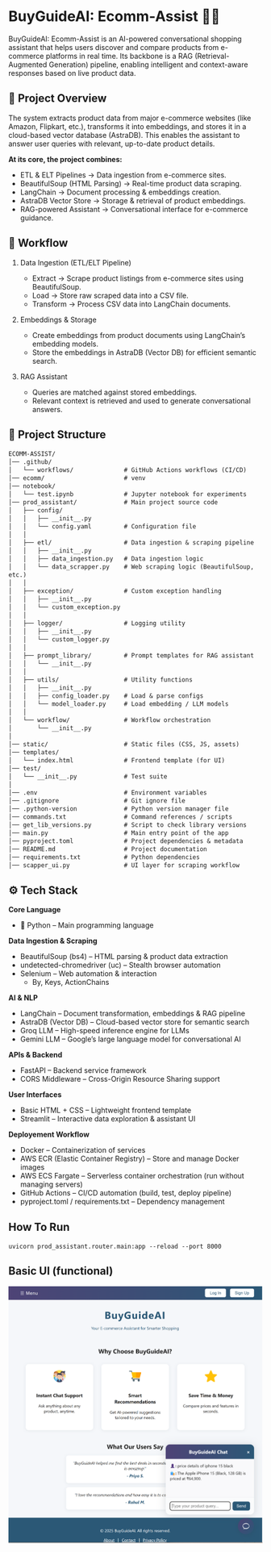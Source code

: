 # BuyGuideAI: Ecomm-Assist 🛒🤖

BuyGuideAI: Ecomm-Assist is an AI-powered conversational shopping assistant that helps users discover and compare products from e-commerce platforms in real time. Its backbone is a RAG (Retrieval-Augmented Generation) pipeline, enabling intelligent and context-aware responses based on live product data.

## 🚀 Project Overview
The system extracts product data from major e-commerce websites (like Amazon, Flipkart, etc.), transforms it into embeddings, and stores it in a cloud-based vector database (AstraDB). This enables the assistant to answer user queries with relevant, up-to-date product details.

**At its core, the project combines:**

- ETL & ELT Pipelines → Data ingestion from e-commerce sites.
- BeautifulSoup (HTML Parsing) → Real-time product data scraping.
- LangChain → Document processing & embeddings creation.
- AstraDB Vector Store → Storage & retrieval of product embeddings.
- RAG-powered Assistant → Conversational interface for e-commerce guidance.

## 🔄 Workflow
1. Data Ingestion (ETL/ELT Pipeline)
   - Extract → Scrape product listings from e-commerce sites using BeautifulSoup.
   - Load → Store raw scraped data into a CSV file.
   - Transform → Process CSV data into LangChain documents.

2. Embeddings & Storage
   - Create embeddings from product documents using LangChain’s embedding models.
   - Store the embeddings in AstraDB (Vector DB) for efficient semantic search.

3. RAG Assistant
   - Queries are matched against stored embeddings.
   - Relevant context is retrieved and used to generate conversational answers.

## 📂 Project Structure
```
ECOMM-ASSIST/
│── .github/
│   └── workflows/              # GitHub Actions workflows (CI/CD)
│── ecomm/                      # venv
│── notebook/
│   └── test.ipynb              # Jupyter notebook for experiments
│── prod_assistant/             # Main project source code
│   ├── config/
│   │   ├── __init__.py
│   │   └── config.yaml         # Configuration file
│   │
│   ├── etl/                    # Data ingestion & scraping pipeline
│   │   ├── __init__.py
│   │   ├── data_ingestion.py   # Data ingestion logic
│   │   └── data_scrapper.py    # Web scraping logic (BeautifulSoup, etc.)
│   │
│   ├── exception/              # Custom exception handling
│   │   ├── __init__.py
│   │   └── custom_exception.py
│   │
│   ├── logger/                 # Logging utility
│   │   ├── __init__.py
│   │   └── custom_logger.py
│   │
│   ├── prompt_library/         # Prompt templates for RAG assistant
│   │   └── __init__.py
│   │
│   ├── utils/                  # Utility functions
│   │   ├── __init__.py
│   │   ├── config_loader.py    # Load & parse configs
│   │   └── model_loader.py     # Load embedding / LLM models
│   │
│   └── workflow/               # Workflow orchestration
│       └── __init__.py
│
│── static/                     # Static files (CSS, JS, assets)
│── templates/
│   └── index.html              # Frontend template (for UI)
│── test/
│   └── __init__.py             # Test suite
│
│── .env                        # Environment variables
│── .gitignore                  # Git ignore file
│── .python-version             # Python version manager file
│── commands.txt                # Command references / scripts
│── get_lib_versions.py         # Script to check library versions
│── main.py                     # Main entry point of the app
│── pyproject.toml              # Project dependencies & metadata
│── README.md                   # Project documentation
│── requirements.txt            # Python dependencies
│── scapper_ui.py               # UI layer for scraping workflow

```

## ⚙️ Tech Stack

**Core Language**
  - 🐍 Python – Main programming language

**Data Ingestion & Scraping**
  - BeautifulSoup (bs4) – HTML parsing & product data extraction
  - undetected-chromedriver (uc) – Stealth browser automation
  - Selenium – Web automation & interaction
    - By, Keys, ActionChains

**AI & NLP**
  - LangChain – Document transformation, embeddings & RAG pipeline
  - AstraDB (Vector DB) – Cloud-based vector store for semantic search
  - Groq LLM – High-speed inference engine for LLMs
  - Gemini LLM – Google’s large language model for conversational AI

**APIs & Backend**
  - FastAPI – Backend service framework
  - CORS Middleware – Cross-Origin Resource Sharing support

**User Interfaces**
  - Basic HTML + CSS – Lightweight frontend template
  - Streamlit – Interactive data exploration & assistant UI

**Deployement Workflow**
  - Docker – Containerization of services
  - AWS ECR (Elastic Container Registry) – Store and manage Docker images
  - AWS ECS Fargate – Serverless container orchestration (run without managing servers)
  - GitHub Actions – CI/CD automation (build, test, deploy pipeline)
  - pyproject.toml / requirements.txt – Dependency management

## How To Run
```
uvicorn prod_assistant.router.main:app --reload --port 8000
```

## Basic UI (functional)
![BuyGuideAI Chat UI](output/UI_chat.png)